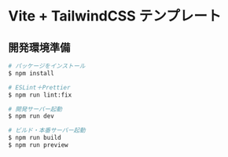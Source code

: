 # Vite + TailwindCSS テンプレート

## 開発環境準備

```bash
# パッケージをインストール
$ npm install

# ESLint＋Prettier
$ npm run lint:fix

# 開発サーバー起動
$ npm run dev

# ビルド・本番サーバー起動
$ npm run build
$ npm run preview
```
